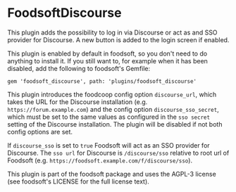 FoodsoftDiscourse
=================

This plugin adds the possibility to log in via Discourse or act as and SSO
provider for Discourse. A new button is added to the login screen if enabled.

This plugin is enabled by default in foodsoft, so you don't need to do anything
to install it. If you still want to, for example when it has been disabled,
add the following to foodsoft's Gemfile:

```Gemfile
gem 'foodsoft_discourse', path: 'plugins/foodsoft_discourse'
```

This plugin introduces the foodcoop config option `discourse_url`, which takes
the URL for the Discourse installation (e.g. `https://forum.example.com`) and
the config option `discourse_sso_secret`, which must be set to the same values
as configured in the `sso secret` setting of the Discourse installation. The
plugin will be disabled if not both config options are set.

If `discourse_sso` is set to `true` Foodsoft will act as an SSO provider for
Discourse. The `sso url` for Discourse is `/discourse/sso` relative to root url
of Foodsoft (e.g. `https://foodsoft.example.com/f/discourse/sso`).

This plugin is part of the foodsoft package and uses the AGPL-3 license (see
foodsoft's LICENSE for the full license text).
